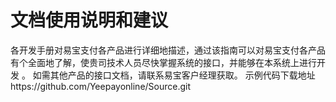 # 文档使用说明和建议

   各开发手册对易宝支付各产品进行详细地描述，通过该指南可以对易宝支付各产品有个全面地了解，使贵司技术人员尽快掌握系统的接口，并能够在本系统上进行开发 。
   如需其他产品的接口文档，请联系易宝客户经理获取。
示例代码下载地址https://github.com/Yeepayonline/Source.git

